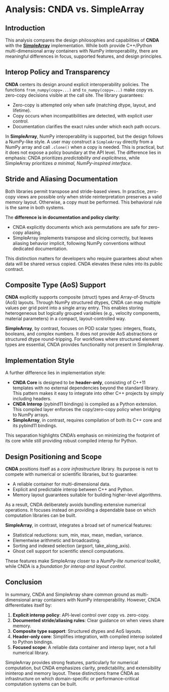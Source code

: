 # Analysis: CNDA vs. SimpleArray

## Introduction

This analysis compares the design philosophies and capabilities of **CNDA** 
with the [**SimpleArray**](https://github.com/solvcon/modmesh/blob/master/tests/test_buffer.py) 
implementation. While both provide C++/Python multi-dimensional array containers 
with NumPy interoperability, there are meaningful differences in focus, supported 
features, and design principles.

## Interop Policy and Transparency

**CNDA** centers its design around explicit interoperability policies. The
functions `from_numpy(copy=...)` and `to_numpy(copy=...)` make copy vs.
zero-copy decisions visible at the call site. The library guarantees:

* Zero-copy is attempted only when safe (matching dtype, layout, and lifetime).
* Copy occurs when incompatibilities are detected, with explicit user control.
* Documentation clarifies the exact rules under which each path occurs.

In **SimpleArray**, NumPy interoperability is supported, but the design follows
a NumPy-like style. A user may construct a `SimpleArray` directly from a NumPy
array and call `.clone()` when a copy is needed. This is practical, but it does
not expose a policy boundary at the API level. The difference lies in emphasis:
CNDA prioritizes *predictability and explicitness*, while SimpleArray 
prioritizes *a minimal, NumPy-inspired interface*.

## Stride and Aliasing Documentation

Both libraries permit transpose and stride-based views. In practice, zero-copy
views are possible only when stride reinterpretation preserves a valid memory
layout. Otherwise, a copy must be performed. This behavioral rule is the same 
in both systems.

The **difference is in documentation and policy clarity**:

* CNDA explicitly documents which axis permutations are safe for zero-copy 
  aliasing.
* SimpleArray implements transpose and slicing correctly, but leaves aliasing
  behavior implicit, following NumPy conventions without dedicated documentation.

This distinction matters for developers who require guarantees about when data
will be shared versus copied. CNDA elevates these rules into its public contract.

## Composite Type (AoS) Support

**CNDA** explicitly supports composite (struct) types and Array-of-Structs (AoS)
layouts. Through NumPy structured dtypes, CNDA can map multiple values per grid
point into a single array entry. This enables storing heterogeneous but
logically grouped variables (e.g., velocity components, material parameters)
in a compact, layout-controlled way.

**SimpleArray**, by contrast, focuses on POD scalar types: integers, floats,
booleans, and complex numbers. It does not provide AoS abstractions or 
structured dtype round-tripping. For workflows where structured element types 
are essential, CNDA provides functionality not present in SimpleArray.

## Implementation Style

A further difference lies in implementation style:

* **CNDA Core** is designed to be **header-only**, consisting of C++11 templates
  with no external dependencies beyond the standard library. This pattern makes
  it easy to integrate into other C++ projects by simply including headers. 
* **CNDA Interop** (pybind11 bindings) is compiled as a Python extension. This
  compiled layer enforces the copy/zero-copy policy when bridging to NumPy 
  arrays.
* **SimpleArray**, in contrast, requires compilation of both its C++ core and 
  its pybind11 bindings.

This separation highlights CNDA’s emphasis on minimizing the footprint of its
core while still providing robust compiled interop for Python.

## Design Positioning and Scope

**CNDA** positions itself as a *core infrastructure* library. Its purpose is not
to compete with numerical or scientific libraries, but to guarantee:

* A reliable container for multi-dimensional data.
* Explicit and predictable interop between C++ and Python.
* Memory layout guarantees suitable for building higher-level algorithms.

As a result, CNDA deliberately avoids bundling extensive numerical operations. 
It focuses instead on providing a dependable base on which computation libraries 
can be built.

**SimpleArray**, in contrast, integrates a broad set of numerical features:

* Statistical reductions: sum, min, max, mean, median, variance.
* Elementwise arithmetic and broadcasting.
* Sorting and indexed selection (argsort, take\_along\_axis).
* Ghost cell support for scientific stencil computations.

These features make SimpleArray closer to a *NumPy-lite numerical toolkit*, 
while CNDA is a *foundation for interop and layout control*.

## Conclusion

In summary, CNDA and SimpleArray share common ground as multi-dimensional array
containers with NumPy interoperability. However, CNDA differentiates itself by:

1. **Explicit interop policy**: API-level control over copy vs. zero-copy.
2. **Documented stride/aliasing rules**: Clear guidance on when views share 
   memory.
3. **Composite type support**: Structured dtypes and AoS layouts.
4. **Header-only core**: Simplifies integration, with compiled interop isolated 
   to Python bindings.
5. **Focused scope**: A reliable data container and interop layer, not a full
   numerical library.

SimpleArray provides strong features, particularly for numerical computation, 
but CNDA emphasizes clarity, predictability, and extensibility ininterop and 
memory layout. These distinctions frame CNDA as infrastructure on which 
domain-specific or performance-critical computation systems can be built.
